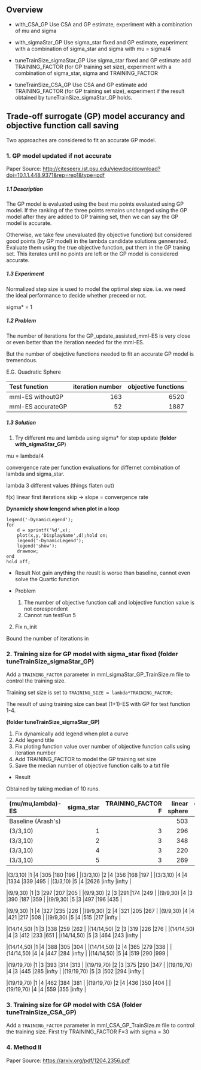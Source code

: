 ## Overview

- with_CSA_GP
Use CSA and GP estimate, experiment with a combination of mu and sigma 

- with_sigmaStar_GP
Use sigma_star fixed and GP estimate, experiment with a combination of sigma_star and sigma with mu = sigma/4

- tuneTrainSize_sigmaStar_GP
Use sigma_star fixed and GP estimate add TRAINING_FACTOR (for GP training set size), experiment with a combination of sigma_star, sigma and TRAINING_FACTOR 

- tuneTrainSize_CSA_GP
Use CSA and GP estimate add TRAINING_FACTOR (for GP training set size), experiment if the result obtained by tuneTrainSize_sigmaStar_GP holds.

## Trade-off surrogate (GP) model accurancy and objective function call saving

Two approaches are considered to fit an accurate GP model.

### 1. GP model updated if not accurate

Paper Source:  http://citeseerx.ist.psu.edu/viewdoc/download?doi=10.1.1.448.9371&rep=rep1&type=pdf

##### 1.1 Description

The GP model is evaluated using the best mu points evaluated using GP model. If the ranking of the three points remains unchanged using the GP model after they are added to GP training set, then we can say the GP model is accurate.

Otherwise, we take few unevaluated (by objective function) but considered good points (by GP model) in the lambda candidate solutions gennerated. Evaluate them using the true objective function, put them in the GP traning set. This iterates until no points are left or the GP model is considered accurate.


##### 1.3 Experiment

Normalized step size is used to model the optimal step size. i.e. we need the ideal performance to decide whether preceed or not. 

sigma* = 1



##### 1.2 Problem

The number of iterations for the GP_update_assisted_mml-ES is very close or even better than the iteration needed for the mml-ES.

But the number of obejctive functions needed to fit an accurate GP model is tremendous. 

E.G. Quadratic Sphere

| Test function       | iteration number|objective functions|
| :-------------------|-------------------:| ---------:|
|  mml-ES withoutGP   |163|6520|     
| mml-ES accurateGP| 52|1887| 


##### 1.3 Solution 


1. Try different mu and lambda using sigma* for step update (**folder with_sigmaStar_GP**)

mu = lambda/4

convergence rate per function evaluations for differnet combination of lambda and sigma_star.

lambda 3 different values (things flaten out)

f(x) linear first iterations skip -> slope = convergence rate 

**Dynamicly show lengend when plot in a loop**

```
legend('-DynamicLegend');
for 
	d = sprintf('%d',x);
	plot(x,y,'DisplayName',d);hold on;
	legend('-DynamicLegend');
    legend('show');
    drawnow;
end
hold off;
```

- Result
	Not gain anything the reuslt is worse than baseline, cannot even solve the Quartic function

- Problem 
	
	1. The number of objective function call and iobjective function value is not corespondent 
	2. Cannot run testFun 5


2. Fix n_init 

Bound the number of iterations in 



### 2. Training size for GP model with sigma_star fixed (folder tuneTrainSize_sigmaStar_GP)

Add a `TRAINING_FACTOR` parameter in mml_sigmaStar_GP_TrainSize.m file to control the training size.

Training set size is set to `TRAINING_SIZE = lambda*TRAINING_FACTOR;` 

The result of using training size can beat (1+1)-ES with GP for test function 1-4.

**(folder tuneTrainSize_sigmaStar_GP)**

1. Fix dynamically add legend when plot a curve
2. Add legend title
3. Fix ploting function value over number of objective function calls using iteration number 
4. Add TRAINING_FACTOR to model the GP training set size
5. Save the median number of objective function calls to a txt file 

- Result 

Obtained by taking median of 10 runs.

| (mu/mu,lambda)-ES |sigma_star|TRAINING_FACTOR F |linear sphere|quadratic sphere|cubic sphere |
| :-----------------|---------:| ----------------:| -----------:|---------------:|------------:|
|Baseline (Arash's) |          |                  |503			|214		     |198		   |
|(3/3,10)  			|1		   |3		          |296		    |164		     |179          |
|(3/3,10)  			|2		   |3		          |348		    |166		     |162          |
|(3/3,10)  			|4		   |3		          |220		    |745		     |866          |
|(3/3,10)  			|5		   |3		          |269		    |infty		     |infty        |

|(3/3,10)  			|1		   |4		          |305		    |180		     |196          |
|(3/3,10)  			|2		   |4		          |356		    |168		     |197          |
|(3/3,10)  			|4		   |4		          |1334		    |339		     |495          |
|(3/3,10)  			|5		   |4		          |2626		    |infty		     |infty        |



|(9/9,30)  			|1		   |3		          |297		    |207		     |205          |
|(9/9,30)  			|2		   |3		          |291		    |174		     |249          |
|(9/9,30)  			|4		   |3		          |390		    |187		     |359          |
|(9/9,30)  			|5		   |3		          |497		    |196		     |435          |

|(9/9,30)  			|1		   |4		          |327		    |235		     |226          |
|(9/9,30)  			|2		   |4		          |321		    |205		     |267          |
|(9/9,30)  			|4		   |4		          |421		    |217		     |508          |
|(9/9,30)  			|5		   |4		          |515		    |217		     |infty        |


|(14/14,50)			|1		   |3		          |338		    |259		     |262          |
|(14/14,50)			|2		   |3		          |319		    |226		     |276          |
|(14/14,50)			|4		   |3		          |412		    |233		     |651          |
|(14/14,50)			|5		   |3		          |464		    |243		     |infty        |

|(14/14,50)			|1		   |4		          |388		    |305		     |304          |
|(14/14,50)			|2		   |4		          |365		    |279		     |338          |
|(14/14,50)			|4		   |4		          |447		    |284		     |infty        |
|(14/14,50)			|5		   |4		          |519		    |290		     |999          |


|(19/19,70)			|1		   |3		          |393		    |314		     |313          |
|(19/19,70)			|2		   |3		          |375		    |290		     |347          |
|(19/19,70)			|4		   |3		          |445		    |285		     |infty        |
|(19/19,70)			|5		   |3		          |502		    |294		     |infty        |

|(19/19,70)			|1		   |4		          |462		    |384		     |381          |
|(19/19,70)			|2		   |4		          |436		    |350		     |404          |
|(19/19,70)			|4		   |4		          |559		    |355		     |infty        |







### 3. Training size for GP model with CSA (folder tuneTrainSize_CSA_GP)

Add a `TRAINING_FACTOR` parameter in mml_CSA_GP_TrainSize.m file to control the training size.
First try TRAINING_FACTOR F=3 with sigma = 30




### 4. Method II

Paper Source:  https://arxiv.org/pdf/1204.2356.pdf





